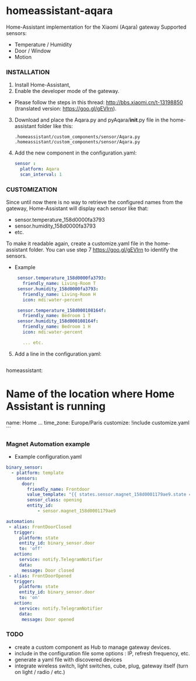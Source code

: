 # homeassistant-aqara
Home-Assistant implementation for the Xiaomi (Aqara) gateway
Supported sensors:
  - Temperature / Humidity
  - Door / Window
  - Motion

### INSTALLATION
1. Install Home-Assistant,
2. Enable the developer mode of the gateway.
 - Please follow the steps in this thread: http://bbs.xiaomi.cn/t-13198850 (translated version: https://goo.gl/gEVIrn).
3. Download and place the Aqara.py and pyAqara/__init__.py file in the home-assistant folder like this:

    `.homeassistant/custom_components/sensor/Aqara.py`
    `.homeassistant/custom_components/sensor/Aqara.py`

4. Add the new component in the configuration.yaml:

    ```yaml
    sensor :
      platform: Aqara
      scan_interval: 1
    ```

### CUSTOMIZATION

Since until now there is no way to retrieve the configured names from the
gateway, Home-Assistant will display each sensor like that:
 - sensor.temperature_158d0000fa3793
 - sensor.humidity_158d0000fa3793
 - etc.

To make it readable again, create a customize.yaml file in the home-assistant folder.
You can use step 7 https://goo.gl/gEVIrn to identify the sensors.

 - Example

    ```yaml
     sensor.temperature_158d0000fa3793:
       friendly_name: Living-Room T
     sensor.humidity_158d0000fa3793:
       friendly_name: Living-Room H
       icon: mdi:water-percent

     sensor.temperature_158d000108164f:
       friendly_name: Bedroom 1 T
     sensor.humidity_158d000108164f:
       friendly_name: Bedroom 1 H
       icon: mdi:water-percent

       ... etc.
    ```

5. Add a line in the configuration.yaml:

    ```yaml
homeassistant:
  # Name of the location where Home Assistant is running
   name: Home
...
   time_zone: Europe/Paris
   customize: !include customize.yaml
    ```

### Magnet Automation example

 - Example configuration.yaml

 ```yaml
 binary_sensor:
   - platform: template
     sensors:
       door:
         friendly_name: Frontdoor
         value_template: "{{ states.sensor.magnet_158d0001179ae9.state == 'open' }}"
         sensor_class: opening
         entity_id:
             - sensor.magnet_158d0001179ae9

automation:
  - alias: FrontDoorClosed
    trigger:
      platform: state
      entity_id: binary_sensor.door
      to: 'off'
    action:
      service: notify.TelegramNotifier
      data:
       message: Door closed
  - alias: FrontDoorOpened
    trigger:
      platform: state
      entity_id: binary_sensor.door
      to: 'on'
    action:
      service: notify.TelegramNotifier
      data:
       message: Door opened
 ```


### TODO

 - create a custom component as Hub to manage gateway devices.
 - include in the configuration file some options : IP, refresh frequency, etc.
 - generate a yaml file with discovered devices
 - integrate wireless switch, light switches, cube, plug, gateway itself (turn on light / radio / etc.)
